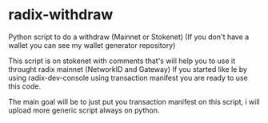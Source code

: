 # radix-withdraw
Python script to do a withdraw (Mainnet or Stokenet)
(If you don't have a wallet you can see my wallet generator repository)

This script is on stokenet with comments that's will help you to use it throught radix mainnet (NetworkID and Gateway)
If you started like le by using radix-dev-console using transaction manifest you are ready to use this code.

The main goal will be to just put you transaction manifest on this script, i will upload more generic script always on python.
